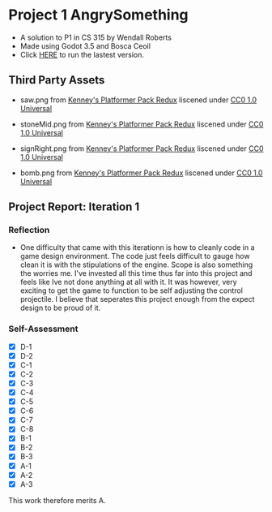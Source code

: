 
# Project 1 AngrySomething 
- A solution to P1 in CS 315 by Wendall Roberts
- Made using Godot 3.5 and Bosca Ceoil
- Click [HERE](https://bsu-cs315.github.io/P1-waroberts/Builds/Iteration1-Builds/Build01/P1-Iteration1-Build01.html) to run the lastest version.


## Third Party Assets

- saw.png from [Kenney's Platformer Pack Redux](https://www.kenney.nl/assets/platformer-pack-redux) liscened under [CC0 1.0 Universal](http://creativecommons.org/publicdomain/zero/1.0/)

- stoneMid.png from [Kenney's Platformer Pack Redux](https://www.kenney.nl/assets/platformer-pack-redux) liscened under [CC0 1.0 Universal](http://creativecommons.org/publicdomain/zero/1.0/)

- signRight.png from [Kenney's Platformer Pack Redux](https://www.kenney.nl/assets/platformer-pack-redux) liscened under [CC0 1.0 Universal](http://creativecommons.org/publicdomain/zero/1.0/)

- bomb.png from [Kenney's Platformer Pack Redux](https://www.kenney.nl/assets/platformer-pack-redux) liscened under [CC0 1.0 Universal](http://creativecommons.org/publicdomain/zero/1.0/)


## Project Report: Iteration 1

### Reflection
- One difficulty that came with this iterationn is how to cleanly code in a game design environment. The code just feels difficult to gauge how clean it is with the stipulations of the engine. Scope is also something the worries me. I've invested all this time thus far into this project and feels like Ive not done anything at all with it. It was however, very exciting to get the game to function to be self adjusting the control projectile. I believe that seperates this project enough from the expect design to be proud of it.

### Self-Assessment

- [X] D-1
- [X] D-2
- [X] C-1
- [X] C-2
- [X] C-3
- [X] C-4
- [X] C-5
- [X] C-6
- [X] C-7
- [X] C-8 
- [X] B-1
- [X] B-2 
- [X] B-3 
- [X] A-1
- [X] A-2
- [X] A-3

This work therefore merits A.